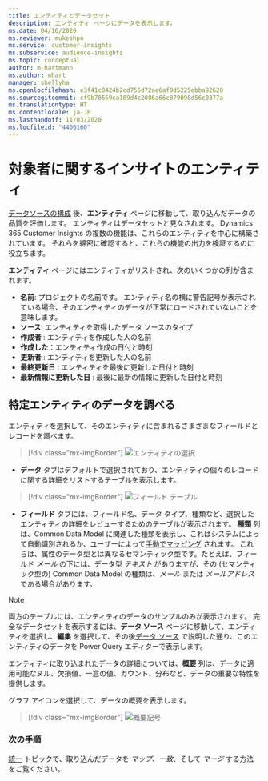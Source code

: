 ```yaml
---
title: エンティティとデータセット
description: エンティティ ページにデータを表示します。
ms.date: 04/16/2020
ms.reviewer: mukeshpo
ms.service: customer-insights
ms.subservice: audience-insights
ms.topic: conceptual
author: m-hartmann
ms.author: mhart
manager: shellyha
ms.openlocfilehash: e3f41c0424b2cd756d72ae6af9d5225ebba92628
ms.sourcegitcommit: cf9b78559ca189d4c2086a66c879098d56c0377a
ms.translationtype: HT
ms.contentlocale: ja-JP
ms.lasthandoff: 11/03/2020
ms.locfileid: "4406160"
---
```

# <a name="entities-in-audience-insights"></a>対象者に関するインサイトのエンティティ

[データソースの構成](data-sources.md) 後、**エンティティ** ページに移動して、取り込んだデータの品質を評価します。 エンティティはデータセットと見なされます。 Dynamics 365 Customer Insights の複数の機能は、これらのエンティティを中心に構築されています。 それらを綿密に確認すると、これらの機能の出力を検証するのに役立ちます。

**エンティティ** ページにはエンティティがリストされ、次のいくつかの列が含まれます。

- **名前**: プロジェクトの名前です。 エンティティ名の横に警告記号が表示されている場合、そのエンティティのデータが正常にロードされていないことを意味します。
- **ソース**: エンティティを取得したデータ ソースのタイプ
- **作成者** : エンティティを作成した人の名前
- **作成した**：エンティティ作成の日付と時刻
- **更新者** : エンティティを更新した人の名前
- **最終更新日** : エンティティを最後に更新した日付と時刻
- **最新情報に更新した日** : 最後に最新の情報に更新した日付と時刻

## <a name="exploring-a-specific-entitys-data"></a>特定エンティティのデータを調べる

エンティティを選択して、そのエンティティに含まれるさまざまなフィールドとレコードを調べます。

> [!div class="mx-imgBorder"]
> ![エンティティの選択](media/data-manager-entities-data.png "エンティティの選択")

- **データ** タブはデフォルトで選択されており、エンティティの個々のレコードに関する詳細をリストするテーブルを表示します。

> [!div class="mx-imgBorder"]
> ![フィールド テーブル](media/data-manager-entities-fields.PNG "フィールド テーブル")

- **フィールド** タブには、フィールド名、データ タイプ、種類など、選択したエンティティの詳細をレビューするためのテーブルが表示されます。 **種類** 列は、Common Data Model に関連した種類を表示し、これはシステムによって自動識別されるか、ユーザーによって[手動でマッピング](map-entities.md) されます。 これらは、属性のデータ型とは異なるセマンティック型です。たとえば、フィールド *メール* の下には、データ型 *テキスト* がありますが、その (セマンティック型の) Common Data Model の種類は、*メール* または *メールアドレス* である場合があります。

> [!NOTE]
> 両方のテーブルには、エンティティのデータのサンプルのみが表示されます。 完全なデータセットを表示するには、**データ ソース** ページに移動して、エンティティを選択し、**編集** を選択して、その後[データ ソース](data-sources.md) で説明した通り、このエンティティのデータを Power Query エディターで表示します。

エンティティに取り込まれたデータの詳細については、**概要** 列は、データに適用可能なヌル、欠損値、一意の値、カウント、分布など、データの重要な特性を提供します。

グラフ アイコンを選択して、データの概要を表示します。

> [!div class="mx-imgBorder"]
> ![概要記号](media/data-manager-entities-summary.png "データ概要テーブル")

### <a name="next-step"></a>次の手順

[統一](data-unification.md) トピックで、取り込んだデータを *マップ*、*一致*、そして *マージ* する方法をご覧ください。
